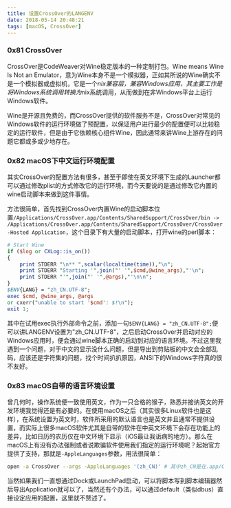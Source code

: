 ```yaml
---
title: 设置CrossOver的LANGENV
date: 2018-05-14 20:48:21
tags: [macOS, CrossOver]
---
```


### 0x81 CrossOver

CrossOver是CodeWeaver对Wine稳定版本的一种定制打包。Wine means Wine Is Not an Emulator，意为Wine本身不是一个模拟器，正如其所说的Wine确实不是一个模拟器或虚拟机，它是一个*nix兼容层，兼容Windows应用，其主要工作是将Windows系统调用转换为*nix系统调用，从而做到在非Windows平台上运行Windows软件。

Wine是开源且免费的，而CrossOver提供的软件服务不是，CrossOver对常见的Windows软件的运行环境做了预配置，以保证用户进行最少的配置便可以比较稳定的运行软件，但是由于它依赖核心组件Wine，因此通常来讲Wine上游存在的问题它都或多或少地存在。

### 0x82 macOS下中文运行环境配置

其实CrossOver的配置方法有很多，甚至于即使在英文环境下生成的Launcher都可以通过修改plist的方式修改它的运行环境，而今天要说的是通过修改它内置的wine启动脚本来做到这件事情。

方法很简单，首先找到CrossOver内置Wine的启动脚本位置`/Applications/CrossOver.app/Contents/SharedSupport/CrossOver/bin -> /Applications/CrossOver.app/Contents/SharedSupport/CrossOver/CrossOver-Hosted Application`，这个目录下有大量的启动脚本，打开wine的perl脚本：

``` Perl
# Start Wine
if ($log or CXLog::is_on())
{
    print STDERR "\n** ",scalar(localtime(time)),"\n";
    print STDERR "Starting '",join("' '",$cmd,@wine_args),"'\n";
    print STDERR "'",join("' '",@args),"'\n\n";
}
$ENV{LANG} = "zh_CN.UTF-8";
exec $cmd, @wine_args, @args
or cxerr("unable to start '$cmd': $!\n");
exit 1;
```

其中在试用exec执行外部命令之前，添加一句`$ENV{LANG} = "zh_CN.UTF-8";`便可以讲LANGENV设置为"zh_CN.UTF-8"，之后启动CrossOver并启动对应的Windows应用时，便会通过wine脚本正确的启动到对应的语言环境。不过这里我遇到一个问题，对于中文的显示没什么问题，但是导出到剪贴板的中文会全部乱码，应该还是字符集的问题，找个时间扒扒原因，ANSI下的Windows字符真的很不友好。

### 0x83 macOS自带的语言环境设置

曾几何时，操作系统便一致使用英文，作为一只合格的猴子，熟悉并接纳英文的开发环境我觉得还是有必要的。在使用macOS之后（其实很多Linux软件也是这样），在系统设置为英文时，软件所采用的默认语言也是英文并且通常不提供设置，而实际上很多macOS软件尤其是自带的软件在中英文环境下会存在功能上的差异，比如日历的农历仅在中文环境下显示（iOS最让我诟病的地方）。那么在macOS上有没有办法强制或者说欺骗软件使用我们指定的运行环境呢？起始官方提供了支持，那就是`-AppleLanguages`参数，用法很简单：

``` Bash
open -a CrossOver --args -AppleLanguages '(zh_CN)' # 其中zh_CN是在.app/Contents/Resources中可以找到的对应的资源
```

当然如果我们一直想通过Dock或LaunchPad启动，可以将脚本写到脚本编辑器然后导出Application就可以了，当然还有个办法，可以通过default（类似dbus）直接设定应用的配置，这里就不赘述了。
